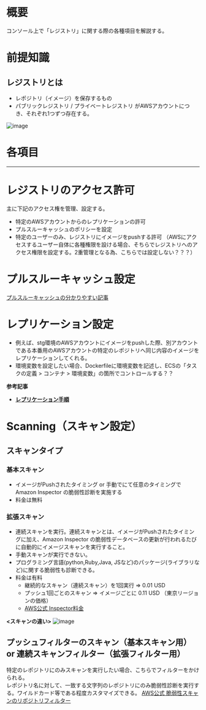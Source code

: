 # 概要
コンソール上で「レジストリ」に関する際の各種項目を解説する。

# 前提知識
## レジストリとは
- レポジトリ（イメージ）を保存するもの
- パブリックレジストリ / プライベートレジストリ がAWSアカウントにつき、それぞれ1つずつ存在する。

![image](https://github.com/adgjmptwgw/aws-practice/assets/66456130/6964a0a5-2536-418e-97c7-fbefa8002452)

# 各項目
---
# レジストリのアクセス許可
主に下記のアクセス権を管理、設定する。
- 特定のAWSアカウントからのレプリケーションの許可
- プルスルーキャッシュのポリシーを設定
- 特定のユーザーのみ、レジストリにイメージをpushする許可
  （AWSにアクセスするユーザー自体に各種権限を設ける場合、そちらでレジストリへのアクセス権限を設定する。2重管理となる為、こちらでは設定しない？？？）

# プルスルーキャッシュ設定

[プルスルーキャッシュの分かりやすい記事](https://dev.classmethod.jp/articles/ecr-pull-through-cache-repositories/)

# レプリケーション設定
- 例えば、stg環境のAWSアカウントにイメージをpushした際、別アカウントである本番用のAWSアカウントの特定のレポジトリへ同じ内容のイメージをレプリケーションしてくれる。
- 環境変数を設定したい場合、Dockerfileに環境変数を記述し、ECSの「タスクの定義 > コンテナ > 環境変数」の箇所でコントロールする？？

**参考記事**  
- [**レプリケーション手順**](https://dev.classmethod.jp/articles/ecr-replicate-individual-repositories-regions-accounts/)

# Scanning（スキャン設定）
## スキャンタイプ
### 基本スキャン
- イメージがPushされたタイミング or 手動でにて任意のタイミングでAmazon Inspector の脆弱性診断を実施する
- 料金は無料

### 拡張スキャン
- 連続スキャンを実行。連続スキャンとは、イメージがPushされたタイミングに加え、Amazon Inspector の脆弱性データベースの更新が行われるたびに自動的にイメージスキャンを実行すること。
- 手動スキャンが実行できない。
- プログラミング言語(python,Ruby,Java, JSなど)のパッケージ(ライブラリなど)に関する脆弱性も診断できる。
- 料金は有料
  - 継続的なスキャン（連続スキャン）を1回実行 => 0.01 USD
  - プッシュ1回ごとのスキャン => イメージごとに 0.11 USD （東京リージョンの価格）
  - [AWS公式 Inspector料金](https://aws.amazon.com/jp/inspector/pricing/)  

**<スキャンの違い>**
![image](https://github.com/adgjmptwgw/aws-practice/assets/66456130/7ceb0be1-2d30-4611-b4b5-83f0abcab47d)


## プッシュフィルターのスキャン（基本スキャン用） or 連続スキャンフィルター（拡張フィルター用）
特定のレポジトリにのみスキャンを実行したい場合、こちらでフィルターをかけられる。  
レポジトリ名に対して、一致する文字列のレポジトリにのみ脆弱性診断を実行する。ワイルドカード等である程度カスタマイズできる。
[AWS公式 脆弱性スキャンのリポジトリフィルター](https://docs.aws.amazon.com/ja_jp/AmazonECR/latest/userguide/image-scanning.html)  



